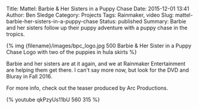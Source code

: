 Title: Mattel: Barbie & Her Sisters in a Puppy Chase
Date: 2015-12-01 13:41
Author: Ben Sledge
Category: Projects
Tags: Rainmaker, video
Slug: mattel-barbie-her-sisters-in-a-puppy-chase
Status: published
Summary: Barbie and her sisters follow up their puppy adventure with a puppy chase in the tropics.

{% img {filename}/images/bpc_logo.jpg 500 Barbie & Her Sister in a Puppy Chase Logo with two of the puppies in hula skirts %}

Barbie and her sisters are at it again, and we at Rainmaker
Entertainment are helping them get there. I can't say more now, but look
for the DVD and Bluray in Fall 2016.

For more info, check out the teaser produced by Arc Productions.

{% youtube qkPzyUs11bU 560 315 %}
